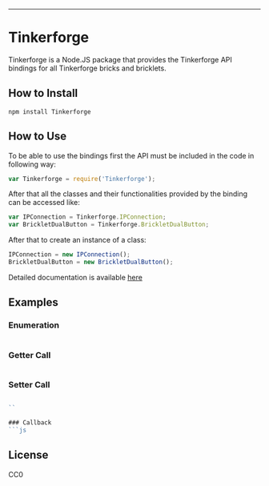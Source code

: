 <hr />

# Tinkerforge

Tinkerforge is a Node.JS package that provides the
Tinkerforge API bindings for all Tinkerforge bricks
and bricklets.

## How to Install

```
npm install Tinkerforge
```

## How to Use

To be able to use the bindings first the API must be
included in the code in following way:

```js
var Tinkerforge = require('Tinkerforge');
```

After that all the classes and their functionalities
provided by the binding can be accessed like:

```js
var IPConnection = Tinkerforge.IPConnection;
var BrickletDualButton = Tinkerforge.BrickletDualButton;
```

After that to create an instance of a class:

```js
IPConnection = new IPConnection();
BrickletDualButton = new BrickletDualButton();
```

Detailed documentation is available [here](http://)

## Examples

### Enumeration
```js

```
### Getter Call
```js

```
### Setter Call
```js

``

### Callback
```js

```
## License

CC0

